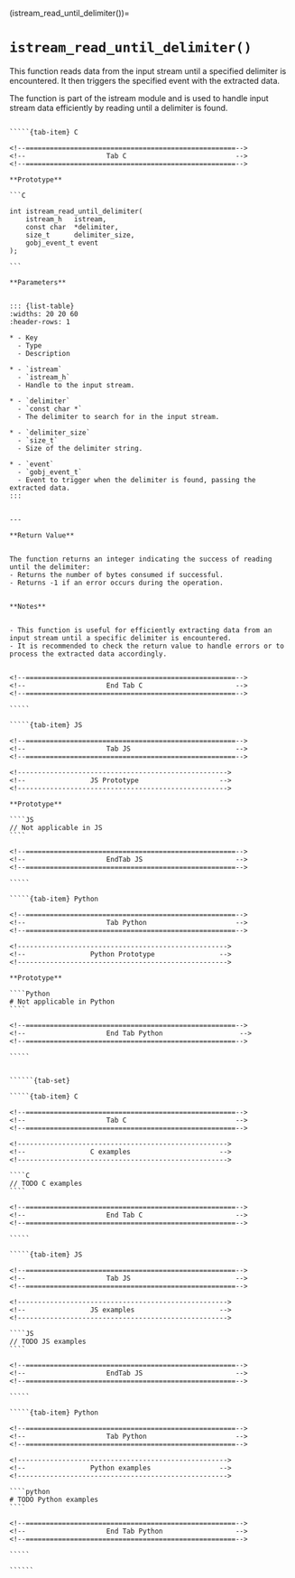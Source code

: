 <!-- ============================================================== -->
(istream_read_until_delimiter())=
# `istream_read_until_delimiter()`
<!-- ============================================================== -->


This function reads data from the input stream until a specified delimiter is encountered. It then triggers the specified event with the extracted data.

The function is part of the istream module and is used to handle input stream data efficiently by reading until a delimiter is found.


<!------------------------------------------------------------>
<!--                    Prototypes                          -->
<!------------------------------------------------------------>

``````{tab-set}

`````{tab-item} C

<!--====================================================-->
<!--                    Tab C                           -->
<!--====================================================-->

**Prototype**

```C

int istream_read_until_delimiter(
    istream_h   istream,
    const char  *delimiter,
    size_t      delimiter_size,
    gobj_event_t event
);

```

**Parameters**


::: {list-table}
:widths: 20 20 60
:header-rows: 1

* - Key
  - Type
  - Description

* - `istream`
  - `istream_h`
  - Handle to the input stream.

* - `delimiter`
  - `const char *`
  - The delimiter to search for in the input stream.

* - `delimiter_size`
  - `size_t`
  - Size of the delimiter string.

* - `event`
  - `gobj_event_t`
  - Event to trigger when the delimiter is found, passing the extracted data.
:::


---

**Return Value**


The function returns an integer indicating the success of reading until the delimiter:
- Returns the number of bytes consumed if successful.
- Returns -1 if an error occurs during the operation.


**Notes**


- This function is useful for efficiently extracting data from an input stream until a specific delimiter is encountered.
- It is recommended to check the return value to handle errors or to process the extracted data accordingly.


<!--====================================================-->
<!--                    End Tab C                       -->
<!--====================================================-->

`````

`````{tab-item} JS

<!--====================================================-->
<!--                    Tab JS                          -->
<!--====================================================-->

<!---------------------------------------------------->
<!--                JS Prototype                    -->
<!---------------------------------------------------->

**Prototype**

````JS
// Not applicable in JS
````

<!--====================================================-->
<!--                    EndTab JS                       -->
<!--====================================================-->

`````

`````{tab-item} Python

<!--====================================================-->
<!--                    Tab Python                      -->
<!--====================================================-->

<!---------------------------------------------------->
<!--                Python Prototype                -->
<!---------------------------------------------------->

**Prototype**

````Python
# Not applicable in Python
````

<!--====================================================-->
<!--                    End Tab Python                   -->
<!--====================================================-->

`````

``````

<!------------------------------------------------------------>
<!--                    Examples                            -->
<!------------------------------------------------------------>

```````{dropdown} Examples

``````{tab-set}

`````{tab-item} C

<!--====================================================-->
<!--                    Tab C                           -->
<!--====================================================-->

<!---------------------------------------------------->
<!--                C examples                      -->
<!---------------------------------------------------->

````C
// TODO C examples
````

<!--====================================================-->
<!--                    End Tab C                       -->
<!--====================================================-->

`````

`````{tab-item} JS

<!--====================================================-->
<!--                    Tab JS                          -->
<!--====================================================-->

<!---------------------------------------------------->
<!--                JS examples                     -->
<!---------------------------------------------------->

````JS
// TODO JS examples
````

<!--====================================================-->
<!--                    EndTab JS                       -->
<!--====================================================-->

`````

`````{tab-item} Python

<!--====================================================-->
<!--                    Tab Python                      -->
<!--====================================================-->

<!---------------------------------------------------->
<!--                Python examples                 -->
<!---------------------------------------------------->

````python
# TODO Python examples
````

<!--====================================================-->
<!--                    End Tab Python                  -->
<!--====================================================-->

`````

``````

```````

